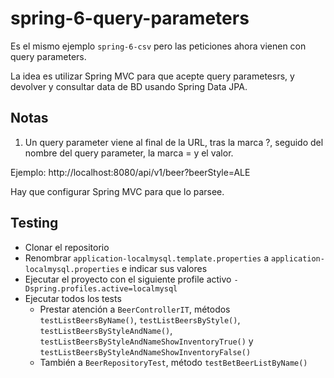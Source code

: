 # spring-6-query-parameters

Es el mismo ejemplo `spring-6-csv` pero las peticiones ahora vienen con query parameters.

La idea es utilizar Spring MVC para que acepte query parametesrs, y devolver y consultar data de BD usando Spring Data JPA.

## Notas

1. Un query parameter viene al final de la URL, tras la marca ?, seguido del nombre del query parameter, la marca = y el valor.

Ejemplo: http://localhost:8080/api/v1/beer?beerStyle=ALE

Hay que configurar Spring MVC para que lo parsee.

## Testing

- Clonar el repositorio
- Renombrar `application-localmysql.template.properties` a `application-localmysql.properties` e indicar sus valores
- Ejecutar el proyecto con el siguiente profile activo `-Dspring.profiles.active=localmysql`
- Ejecutar todos los tests
  - Prestar atención a `BeerControllerIT`, métodos `testListBeersByName()`, `testListBeersByStyle()`, `testListBeersByStyleAndName()`, `testListBeersByStyleAndNameShowInventoryTrue()` y `testListBeersByStyleAndNameShowInventoryFalse()`
  - También a `BeerRepositoryTest`, método `testBetBeerListByName()`